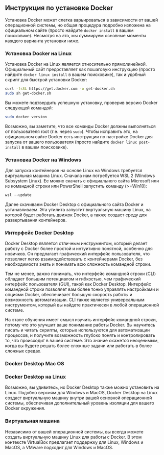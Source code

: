 
## Инструкция по установке Docker

Установка Docker может слегка варьироваться в зависимости от вашей операционной системы, но общая процедура подробно изложена на официальном сайте (просто найдите `docker install` в вашем поисковике). Несмотря на это, мы суммируем основные моменты каждого варианта установки ниже.

### Установка Docker на Linux

Установка Docker на Linux является относительно прямолинейной. Официальный сайт предоставляет как пошаговую инструкцию (просто найдите `docker linux install` в вашем поисковике), так и удобный скрипт для быстрой установки Docker:

```bash
curl -fsSL https://get.docker.com -o get-docker.sh
sudo sh get-docker.sh
```

Вы можете подтвердить успешную установку, проверив версию Docker следующей командой:

```bash
sudo docker version
```

Возможно, вы заметите, что все команды Docker должны выполняться от пользователя root (т.е. через `sudo`). Чтобы исправить это, на официальном сайте Docker есть инструкции по настройке Docker для запуска от вашего пользователя (просто найдите `docker linux post-install` в вашем поисковике).

### Установка Docker на Windows
Для запуска контейнеров на основе Linux на Windows требуется виртуальная машина Linux. Сначала нам потребуется WSL 2 (Windows Subsystem Linux). Ее можно скачать с официального сайта Microsoft или из командной строки или PowerShell запустить команду (>=Win10):
```PowerShell
wsl --update
```
Далее скачиваем Docker Desktop с официального сайта Docker и устанавливаем. Эта утилита запустит виртуальную машину Linux, на которой будет работать движок Docker, а также создаст среду для развертывания контейнеров.

### Интерфейс Docker Desktop
Docker Desktop является отличным инструментом, который делает работу с Docker более простой и интуитивно понятной, особенно для новичков. Он предлагает графический интерфейс пользователя, что позволяет легко взаимодействовать с контейнерами Docker, без необходимости знать и понимать всю сложность командной строки.

Тем не менее, важно понимать, что интерфейс командной строки (CLI) обладает большим потенциалом и гибкостью, чем графический интерфейс пользователя (GUI), такой как Docker Desktop. Интерфейс командной строки позволяет вам более тонко управлять настройками и опциями Docker, обеспечивает большую скорость работы и возможность автоматизации. CLI также является универсальным инструментом, который вы найдете практически в любой операционной системе.

На этапе обучения имеет смысл изучить интерфейс командной строки, потому что это улучшит ваше понимание работы Docker. Вы научитесь писать и читать скрипты, которые используются для автоматизации процессов, и получите возможность глубоко понять и контролировать то, что происходит в вашей системе. Это знание окажется неоценимым, когда вы будете решать более сложные задачи или работать в более сложных средах.


### Docker Desktop Mac OS



### Docker Desktop на Linux

Возможно, вы удивитесь, но Docker Desktop также можно установить на Linux. Подобно версиям для Windows и MacOS, Docker Desktop на Linux создаст виртуальную машину внутри вашей основной операционной системы, обеспечивая дополнительный уровень изоляции для вашего Docker окружения.

### Виртуальная машина

Независимо от вашей операционной системы, вы всегда можете создать виртуальную машину Linux для работы с Docker. В этом контексте VirtualBox предлагает поддержку для Linux, Windows и MacOS, а VMware подходит для Windows и MacOS.
